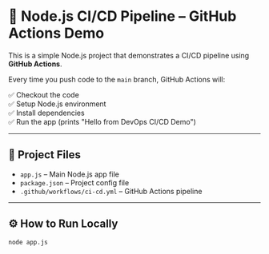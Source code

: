 # 🚀 Node.js CI/CD Pipeline – GitHub Actions Demo

This is a simple Node.js project that demonstrates a CI/CD pipeline using **GitHub Actions**.

Every time you push code to the `main` branch, GitHub Actions will:

✅ Checkout the code  
✅ Setup Node.js environment  
✅ Install dependencies  
✅ Run the app (prints "Hello from DevOps CI/CD Demo")

---

## 📁 Project Files

- `app.js` – Main Node.js app file  
- `package.json` – Project config file  
- `.github/workflows/ci-cd.yml` – GitHub Actions pipeline

---

## ⚙️ How to Run Locally

```bash
node app.js

